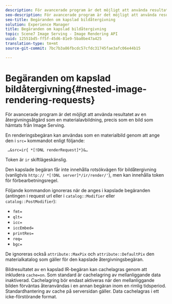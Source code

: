 ```yaml
---
description: För avancerade program är det möjligt att använda resultatet av en återgivningsåtgärd som en materialavbildning, precis som en bild som hämtats från Image Serving.
seo-description: För avancerade program är det möjligt att använda resultatet av en återgivningsåtgärd som en materialavbildning, precis som en bild som hämtats från Image Serving.
seo-title: Begäranden om kapslad bildåtergivning
solution: Experience Manager
title: Begäranden om kapslad bildåtergivning
topic: Scene7 Image Serving - Image Rendering API
uuid: 12551bd5-ff5f-45d6-81e9-5ba0be47a425
translation-type: tm+mt
source-git-commit: 7bc7b3a86fbcdc57cfdc31745fae3afc06e44b15

---
```



# Begäranden om kapslad bildåtergivning{#nested-image-rendering-requests}

För avancerade program är det möjligt att använda resultatet av en återgivningsåtgärd som en materialavbildning, precis som en bild som hämtats från Image Serving.

En renderingsbegäran kan användas som en materialbild genom att ange den i `src=` kommandot enligt följande:

` …&src=ir{ *[!DNL renderRequest]*}&…`

Token är `ir` skiftlägeskänslig.

Den kapslade begäran får inte innehålla rotsökvägen för bildåtergivning (vanligtvis `http:// *[!DNL server]*/ir/render/'`), men kan innehålla token för förbearbetningsregel.

Följande kommandon ignoreras när de anges i kapslade begäranden (antingen i request url eller i `catalog::Modifier` eller `catalog::PostModifier`):

* `fmt=`
* `qlt=`
* `icc=`
* `iccEmbed=`
* `printRes=`
* `req=`
* `bgc=`

De ignoreras också `attribute::MaxPix` och `attribute::DefaultPix` den materialkatalog som gäller för den kapslade återgivningsbegäran.

Bildresultatet av en kapslad IR-begäran kan cachelagras genom att inkludera `cache=on`. Som standard är cachelagring av mellanliggande data inaktiverad. Cachelagring bör endast aktiveras när den mellanliggande bilden förväntas återanvändas i en annan begäran inom en rimlig tidsperiod. Standardhantering av cache på serversidan gäller. Data cachelagras i ett icke-förstörande format.
